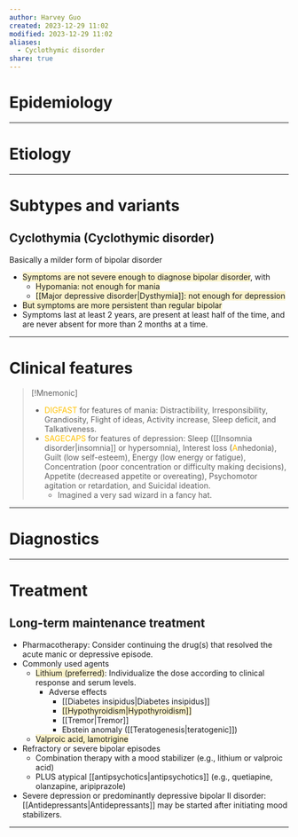 ```yaml
---
author: Harvey Guo
created: 2023-12-29 11:02
modified: 2023-12-29 11:02
aliases:
  - Cyclothymic disorder
share: true
---
```

# Epidemiology


---
# Etiology


---
# Subtypes and variants
## Cyclothymia (Cyclothymic disorder) 
Basically a milder form of bipolar disorder
- <span style="background:rgba(240, 200, 0, 0.2)">Symptoms are not severe enough to diagnose bipolar disorder</span>, with
	- <span style="background:rgba(240, 200, 0, 0.2)">Hypomania: not enough for mania</span>
	- <span style="background:rgba(240, 200, 0, 0.2)">[[Major depressive disorder|Dysthymia]]: not enough for depression</span>
- <span style="background:rgba(240, 200, 0, 0.2)">But symptoms are more persistent than regular bipolar</span> 
- Symptoms last at least 2 years, are present at least half of the time, and are never absent for more than 2 months at a time.


---
# Clinical features
>[!Mnemonic] 
>- <font color="#ffc000">DIGFAST</font> for features of mania: Distractibility, Irresponsibility, Grandiosity, Flight of ideas, Activity increase, Sleep deficit, and Talkativeness.
>- <font color="#ffc000">SAGECAPS</font> for features of depression: Sleep ([[Insomnia disorder|insomnia]] or hypersomnia), Interest loss (<font color="#ffc000">A</font>nhedonia), Guilt (low self-esteem), Energy (low energy or fatigue), Concentration (poor concentration or difficulty making decisions), Appetite (decreased appetite or overeating), Psychomotor agitation or retardation, and Suicidal ideation.
>	- Imagined a very sad wizard in a fancy hat.

---
# Diagnostics


---
# Treatment
## Long-term maintenance treatment
- Pharmacotherapy: Consider continuing the drug(s) that resolved the acute manic or depressive episode.
- Commonly used agents
	- <span style="background:rgba(240, 200, 0, 0.2)">Lithium (preferred)</span>: Individualize the dose according to clinical response and serum levels.
		- Adverse effects
			- [[Diabetes insipidus|Diabetes insipidus]]
			- <span style="background:rgba(240, 200, 0, 0.2)">[[Hypothyroidism|Hypothyroidism]]</span>
			- [[Tremor|Tremor]]
			- Ebstein anomaly ([[Teratogenesis|teratogenic]])
	- <span style="background:rgba(240, 200, 0, 0.2)">Valproic acid, lamotrigine</span>
- Refractory or severe bipolar episodes
	- Combination therapy with a mood stabilizer (e.g., lithium or valproic acid)
	- PLUS atypical [[antipsychotics|antipsychotics]] (e.g., quetiapine, olanzapine, aripiprazole)
- Severe depression or predominantly depressive bipolar II disorder: [[Antidepressants|Antidepressants]] may be started after initiating mood stabilizers.

---

